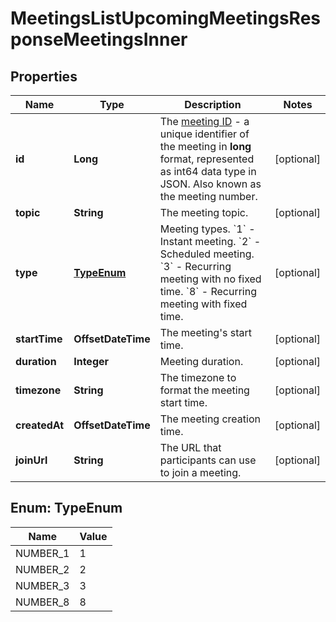 

# MeetingsListUpcomingMeetingsResponseMeetingsInner


## Properties

| Name | Type | Description | Notes |
|------------ | ------------- | ------------- | -------------|
|**id** | **Long** | The [meeting ID](https://support.zoom.us/hc/en-us/articles/201362373-What-is-a-Meeting-ID-) - a unique identifier of the meeting in **long** format, represented as int64 data type in JSON. Also known as the meeting number. |  [optional] |
|**topic** | **String** | The meeting topic. |  [optional] |
|**type** | [**TypeEnum**](#TypeEnum) | Meeting types. &#x60;1&#x60; - Instant meeting. &#x60;2&#x60; - Scheduled meeting. &#x60;3&#x60; - Recurring meeting with no fixed time. &#x60;8&#x60; - Recurring meeting with fixed time. |  [optional] |
|**startTime** | **OffsetDateTime** | The meeting&#39;s start time. |  [optional] |
|**duration** | **Integer** | Meeting duration. |  [optional] |
|**timezone** | **String** | The timezone to format the meeting start time. |  [optional] |
|**createdAt** | **OffsetDateTime** | The meeting creation time. |  [optional] |
|**joinUrl** | **String** | The URL that participants can use to join a meeting. |  [optional] |



## Enum: TypeEnum

| Name | Value |
|---- | -----|
| NUMBER_1 | 1 |
| NUMBER_2 | 2 |
| NUMBER_3 | 3 |
| NUMBER_8 | 8 |



